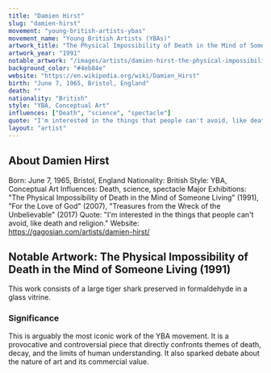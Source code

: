 ```yaml
---
title: "Damien Hirst"
slug: "damien-hirst"
movement: "young-british-artists-ybas"
movement_name: "Young British Artists (YBAs)"
artwork_title: "The Physical Impossibility of Death in the Mind of Someone Living (1991)"
artwork_year: "1991"
notable_artwork: "/images/artists/damien-hirst-the-physical-impossibility-of-death-in-the-mind-of.jpg"
background_color: "#4eb84e"
website: "https://en.wikipedia.org/wiki/Damien_Hirst"
birth: "June 7, 1965, Bristol, England"
death: ""
nationality: "British"
style: "YBA, Conceptual Art"
influences: ["Death", "science", "spectacle"]
quote: "I'm interested in the things that people can't avoid, like death and religion."
layout: "artist"
---
```


## About Damien Hirst

Born: June 7, 1965, Bristol, England Nationality: British Style: YBA, Conceptual Art Influences: Death, science, spectacle Major Exhibitions: "The Physical Impossibility of Death in the Mind of Someone Living" (1991), "For the Love of God" (2007), "Treasures from the Wreck of the Unbelievable" (2017) Quote: "I'm interested in the things that people can't avoid, like death and religion." Website: https://gagosian.com/artists/damien-hirst/

## Notable Artwork: The Physical Impossibility of Death in the Mind of Someone Living (1991)

This work consists of a large tiger shark preserved in formaldehyde in a glass vitrine.

### Significance

This is arguably the most iconic work of the YBA movement. It is a provocative and controversial piece that directly confronts themes of death, decay, and the limits of human understanding. It also sparked debate about the nature of art and its commercial value.
